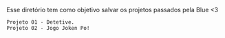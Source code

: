 Esse diretório tem como objetivo salvar os projetos passados pela Blue <3

    Projeto 01 - Detetive.
    Projeto 02 - Jogo Joken Po!